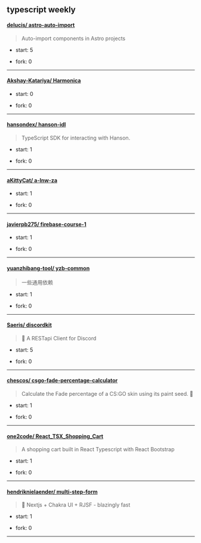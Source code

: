## typescript weekly

#### [delucis/ astro-auto-import](https://github.com/delucis/astro-auto-import)
>  Auto-import components in Astro projects
+ start: 5
+ fork: 0
---
#### [Akshay-Katariya/ Harmonica](https://github.com/Akshay-Katariya/Harmonica)
>  
+ start: 0
+ fork: 0
---
#### [hansondex/ hanson-idl](https://github.com/hansondex/hanson-idl)
>  TypeScript SDK for interacting with Hanson.
+ start: 1
+ fork: 0
---
#### [aKittyCat/ a-lnw-za](https://github.com/aKittyCat/a-lnw-za)
>  
+ start: 1
+ fork: 0
---
#### [javierpb275/ firebase-course-1](https://github.com/javierpb275/firebase-course-1)
>  
+ start: 1
+ fork: 0
---
#### [yuanzhibang-tool/ yzb-common](https://github.com/yuanzhibang-tool/yzb-common)
>  一些通用依赖
+ start: 1
+ fork: 0
---
#### [Saeris/ discordkit](https://github.com/Saeris/discordkit)
>  🤖 A RESTapi Client for Discord
+ start: 5
+ fork: 0
---
#### [chescos/ csgo-fade-percentage-calculator](https://github.com/chescos/csgo-fade-percentage-calculator)
>  Calculate the Fade percentage of a CS:GO skin using its paint seed. :seedling:
+ start: 1
+ fork: 0
---
#### [one2code/ React_TSX_Shopping_Cart](https://github.com/one2code/React_TSX_Shopping_Cart)
>  A shopping cart built in React Typescript with React Bootstrap
+ start: 1
+ fork: 0
---
#### [hendriknielaender/ multi-step-form](https://github.com/hendriknielaender/multi-step-form)
>  🚄 Nextjs + Chakra UI + RJSF - blazingly fast
+ start: 1
+ fork: 0
---